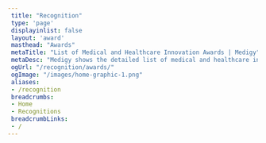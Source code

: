 ```yaml
--- 
 title: "Recognition"
 type: 'page' 
 displayinlist: false
 layout: 'award'
 masthead: "Awards"
 metaTitle: "List of Medical and Healthcare Innovation Awards | Medigy" 
 metaDesc: "Medigy shows the detailed list of medical and healthcare innovation awards in the digital healthcare sector."
 ogUrl: "/recognition/awards/"
 ogImage: "/images/home-graphic-1.png"
 aliases:
 - /recognition
 breadcrumbs: 
 - Home 
 - Recognitions 
 breadcrumbLinks: 
 - / 
---
```

